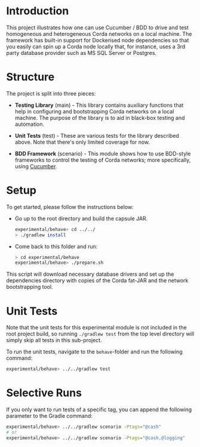 # Introduction

This project illustrates how one can use Cucumber / BDD to drive
and test homogeneous and heterogeneous Corda networks on a local
machine. The framework has built-in support for Dockerised node
dependencies so that you easily can spin up a Corda node locally
that, for instance, uses a 3rd party database provider such as
MS SQL Server or Postgres.

# Structure

The project is split into three pieces:

 * **Testing Library** (main) - This library contains auxiliary
   functions that help in configuring and bootstrapping Corda
   networks on a local machine. The purpose of the library is to
   aid in black-box testing and automation.

 * **Unit Tests** (test) - These are various tests for the
   library described above. Note that there's only limited
   coverage for now.

 * **BDD Framework** (scenario) - This module shows how to use
   BDD-style frameworks to control the testing of Corda networks;
   more specifically, using [Cucumber](cucumber.io).

# Setup

To get started, please follow the instructions below:

 * Go up to the root directory and build the capsule JAR.

    ```bash
    experimental/behave> cd ../../
    > ./gradlew install
    ```

 * Come back to this folder and run:

    ```bash
    > cd experimental/behave
    experimental/behave> ./prepare.sh
    ```

This script will download necessary database drivers and set up
the dependencies directory with copies of the Corda fat-JAR and
the network bootstrapping tool.

# Unit Tests

Note that the unit tests for this experimental module is not
included in the root project build, so running `./gradlew test`
from the top level directory will simply skip all tests in this
sub-project.

To run the unit tests, navigate to the `behave`-folder and run
the following command:

```bash
experimental/behave> ../../gradlew test
```

# Selective Runs

If you only want to run tests of a specific tag, you can append
the following parameter to the Gradle command:

```bash
experimental/behave> ../../gradlew scenario -Ptags="@cash"
# or
experimental/behave> ../../gradlew scenario -Ptags="@cash,@logging"
```